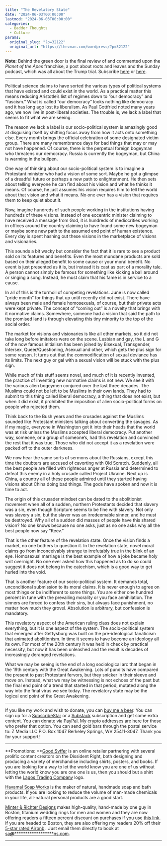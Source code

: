 ```yaml
---
title: "The Revelatory State"
date: "2024-06-03T00:00:00"
lastmod: "2024-06-03T00:00:00"
categories:
  - Badder Thoughts
  - Culture
params:
  original_slug: "?p=32122"
  original_url: "https://thezman.com/wordpress/?p=32122"
---
```


**Note:** Behind the green door is the final review of and commented
upon the *Planet of the Apes* franchise, a post about roots and leaves
and the Sunday podcast, which was all about the Trump trial. Subscribe
<a href="https://www.subscribestar.com/the-z-blog" rel="noopener"
target="_blank">here</a> or
<a href="https://thedissident.substack.com/" rel="noopener"
target="_blank">here</a>.

------------------------------------------------------------------------

Political science claims to have sorted the various types of political
systems that have existed and could exist in the world. As a practical
matter this means reducing Aristotle’s list of regimes down to “our
democracy” and “fascism.” What is called “our democracy” looks nothing
like democracy and it has long ago lost its liberalism. As Paul
Gottfried noted many years ago, we now live in post-liberal societies.
The trouble is, we lack a label that seems to fit what we are seeing.

The reason we lack a label is our socio-political system is amazingly
good at disguising itself by shifting focus away from how it acts onto
something else. Every month brings the official celebration of some
designated victim group. There are many remembrance days for bad things
that may or may not have happened. Of course, there is the perpetual
foreign bogeyman who threatens our democracy. Russia is currently the
bogeyman, but China is warming in the bullpen.

One way of thinking about our socio-political system is to imagine a
Protestant minister who had a vision of some sort. Maybe he got a
glimpse of a dreadful future or perhaps a new path to enlightenment. He
then sets about telling everyone he can find about his vision and what
he thinks it means. Of course, he just assumes his vision requires him
to tell the world about that vision and what it means. No one ever has a
vision that requires them to keep quiet about it.

Now, imagine hundreds of such people working in the institutions having
hundreds of these visions. Instead of one eccentric minister claiming to
have received a message from God, it is hundreds of mediocrities working
in offices around the country claiming to have found some new bogeyman
or maybe some new path to the assumed end point of human existence.
Every day is spent hashing out these visions in the marketplace of
visions and visionaries.

This sounds a bit wacky but consider the fact that it is rare to see a
product sold on its features and benefits. Even the most mundane
products are sold based on their alleged benefit to some cause or your
moral benefit. No event is just presented as it is, but instead it is
cast as part of a morality tale. A person cannot simply be famous for
something like kicking a ball around or singing a song. Instead, he must
claim that his fame is in service to a cause.

In all of this is the turmoil of competing revelations. June is now
called “pride month” for things that up until recently did not exist.
There have always been male and female homosexuals, of course, but their
private acts were kept private. The concept of “coming out” is a novelty
that brings with it normative claims. Somewhere, someone had a vision
that said the path to the promised land is through elevating this tiny
minority to the top of the social order.

The market for visions and visionaries is like all other markets, so it
did not take long before imitators were on the scene. Lesbian and gay,
the L and G of the now famous initialism has been joined by Bisexual,
Transgender, Intersex, Queer/Questioning, Asexual and other, which gets
the plus sign for some reason. It turns out that the commodification of
sexual deviance has its limits. The next guy or gal with a sexual vision
will be stuck with the plus sign.

While much of this stuff seems novel, and much of it is recently
invented, the practice of inventing new normative claims is not new. We
see it with the various alien bogeymen conjured over the last three
decades. The Muslims could not be left to be Muslims in their own lands.
They had to submit to this thing called liberal democracy, a thing that
does not exist, but when it did exist, it prohibited the imposition of
alien socio-political forms on people who rejected them.

Think back to the Bush years and the crusades against the Muslims
sounded like Protestant ministers talking about converting the savages.
As if my magic, everyone in Washington got it into their heads that the
world was at risk unless the Muslims accepted liberal democracy. Put
another way, someone, or a group of someone’s, had this revelation and
convinced the rest that it was true. Those who did not accept it as a
revelation were packed off to the outer darkness.

We now hear the same sorts of sermons about the Russians, except this
time the doubters are accused of cavorting with Old Scratch. Suddenly,
all the best people are filled with righteous anger at Russia and
determined to defeat this enemy in a holy crusade called Project
Ukraine. Next up is China, a country all of these people admired until
they started having visions about China doing bad things. The gods have
spoken and now it is time to act.

The origin of this crusader mindset can be dated to the abolitionist
movement when all of a sudden, northern Protestants decided that slavery
was a sin, even though Scripture seems to be fine with slavery. Not only
was slavery a sin, but the slaver was an irredeemable sinner, and he
must be destroyed. Why all of a sudden did masses of people have this
shared vision? No one knows because no one asks, just as no one asks why
all the best people now say “Keev.”

That is the other feature of the revelation state. Once the vision finds
a market, no one bothers to question it. In the revelation state, novel
moral claims go from inconceivably strange to irrefutably true in the
blink of an eye. Homosexual marriage is the best example of how a joke
became holy writ overnight. No one ever asked how this happened as to do
so could suggest it does not belong in the catechism, which is a good
way to get hurled into the void.

That is another feature of our socio-political system. It demands total,
unconditional submission to its moral claims. It is never enough to
agree on most things or be indifferent to some things. You are either
one hundred percent in tune with the prevailing morality or you face
annihilation. The sinners are forced to confess their sins, but always
face punishment, no matter how much they grovel. Absolution is
arbitrary, but confession is mandatory.

This revelatory aspect of the American ruling class does not explain
everything, but it is one aspect of the system. The socio-political
system that emerged after Gettysburg was built on the pre-ideological
fanaticism that animated abolitionism. In time it seems to have become
an ideology all its own. For most of the 20th century it was held in
check by practical necessity, but now it has been unleashed and the
result is decades of increasingly deranged revelations.

What we may be seeing is the end of a long sociological arc that began
in the 19th century with the Great Awakening. Lots of pundits have
compared the present to past Protestant fervors, but they snicker in
their sleeve and move on. Instead, what we may be witnessing is not
echoes of the past but the final end point of a trend that started in
that period, mutated along the way into the final virus we see today.
The revelatory state may be the logical end point of the Great
Awakening.

------------------------------------------------------------------------

If you like my work and wish to donate, you can
<a href="https://www.buymeacoffee.com/mujolulu" rel="noopener"
target="_blank">buy me a beer</a>. You can sign up for a
<a href="https://www.subscribestar.com/the-z-blog" rel="noopener"
target="_blank">SubscribeStar</a> or a
<a href="https://thedissident.substack.com/" rel="noopener"
target="_blank">Substack</a> subscription and get some extra content.
You can donate via <a
href="https://www.paypal.com/donate/?cmd=_s-xclick&amp;hosted_button_id=UDAS2Q8JYA6CN&amp;source=url"
rel="noopener" target="_blank">PayPal</a>. My crypto addresses are
<a href="https://thezman.com/wordpress/?page_id=22713" rel="noopener"
target="_blank">here</a> for those who prefer that option. You can send
gold bars through the postal service to: Z Media LLC P.O. Box 1047
Berkeley Springs, WV 25411-3047. Thank you for your support!

------------------------------------------------------------------------

**Promotions: **<a href="https://goodsvffer.com/" rel="noopener" target="_blank">Good
Svffer</a> is an online retailer partnering with several prolific
content creators on the Dissident Right, both designing and producing a
variety of merchandise including shirts, posters, and books. If you are
looking for a way to let the world know you are one of us without
letting the world know you are one one is us, then you should but a
shirt with the
<a href="https://goodsvffer.com/products/lagos-trading-company"
rel="noopener" target="_blank">Lagos Trading Company</a> logo.

<a href="https://havamalsoapworks.com/" rel="noopener"
target="_blank">Havamal Soap Works</a> is the maker of natural, handmade
soap and bath products. If you are looking to reduce the volume of
man-made chemicals in your life, all-natural personal products are a
good start.

<a href="https://www.minterandrichterdesigns.com/"
rel="noreferrer nofollow noopener" target="_blank">Minter &amp; Richter
Designs</a> makes high-quality, hand-made by one guy in Boston, titanium
wedding rings for men and women and they are now offering readers a
fifteen percent discount on purchases if you use
<a href="https://www.minterandrichterdesigns.com/discount/ZMAN"
rel="noreferrer nofollow noopener" target="_blank">this link</a>.
<span class="highlight"><span class="colour"><span class="font"><span class="size">If
you are headed to Boston, they are also offering my readers 20% off
their <a
href="https://www.airbnb.com/users/7988017/listings?user_id=7988017&amp;s=3"
rel="noopener noreferrer" target="_blank">5-star rated Airbnb</a>.  Just
email them directly to book at
<a href="mailto:sa***@*********************ns.com"
data-original-string="eH8rBx9hkam2Vd0KpGgqeg==cb7jWWZYeUN3fT4nFfi8X1XdZotLkyfgtIoT9opBd2BZm7nn7C7DeJjN63SO6qoxwUm"><span
class="apbct-email-encoder"
data-original-string="SSkVjZBGjc3rlrRvl0+97w==cb7vs/wyih2ACavmslD8NVTuHZoOYCBQmXe/ODtGYi5D8n+SkP/oa3UguQunKa18b5i"
title="This contact has been encoded by Anti-Spam by CleanTalk. Click to decode. To finish the decoding make sure that JavaScript is enabled in your browser.">sa<span
class="apbct-blur">***</span>@<span
class="apbct-blur">*********************</span>ns.com</span></a>.</span></span></span></span>

------------------------------------------------------------------------
